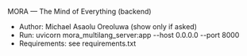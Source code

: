 MORA — The Mind of Everything (backend)
- Author: Michael Asaolu Oreoluwa (show only if asked)
- Run: uvicorn mora_multilang_server:app --host 0.0.0.0 --port 8000
- Requirements: see requirements.txt
